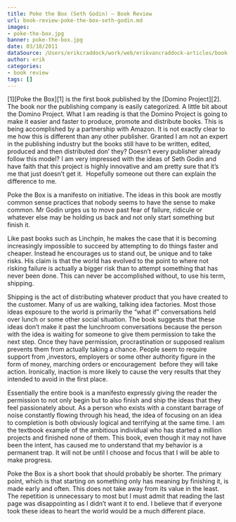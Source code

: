 ```yaml
---
title: Poke the Box (Seth Godin) – Book Review
url: book-review-poke-the-box-seth-godin.md
images:
- poke-the-box.jpg
banner: poke-the-box.jpg
date: 03/18/2011
dataSource: /Users/erikcraddock/work/web/erikvancraddock-articles/book-review-poke-the-box-seth-godin/book-review-poke-the-box-seth-godin.md
author: erik
categories:
- book review
tags: []
---
```

[1][Poke the Box][1] is the first book published by the [Domino Project][2]. The book nor the publishing company is easily categorized. A little bit about the Domino Project. What I am reading is that the Domino Project is going to make it easier and faster to produce, promote and distribute books. This is being accomplished by a partnership with Amazon. It is not exactly clear to me how this is different than any other publisher. Granted I am not an expert in the publishing industry but the books still have to be written, edited, produced and then distributed don&#8217; they? Doesn&#8217;t every publisher already follow this model? I am very impressed with the ideas of Seth Godin and have faith that this project is highly innovative and am pretty sure that it&#8217;s me that just doesn&#8217;t get it.  Hopefully someone out there can explain the difference to me.

Poke the Box is a manifesto on initiative. The ideas in this book are mostly common sense practices that nobody seems to have the sense to make common. Mr Godin urges us to move past fear of failure, ridicule or whatever else may be holding us back and not only start something but finish it.

Like past books such as Linchpin, he makes the case that it is becoming increasingly impossible to succeed by attempting to do things faster and cheaper. Instead he encourages us to stand out, be unique and to take risks. His claim is that the world has evolved to the point to where not risking failure is actually a bigger risk than to attempt something that has never been done. This can never be accomplished without, to use his term, shipping.

Shipping is the act of distributing whatever product that you have created to the customer. Many of us are walking, talking idea factories. Most those ideas exposure to the world is primarily the &#8220;what if&#8221; conversations held over lunch or some other social situation. The book suggests that these ideas don&#8217;t make it past the lunchroom conversations because the person with the idea is waiting for someone to give them permission to take the next step. Once they have permission, procrastination or supposed realism prevents them from actually taking a chance. People seem to require support from ,investors, employers or some other authority figure in the form of money, marching orders or encouragement  before they will take action. Ironically, inaction is more likely to cause the very results that they intended to avoid in the first place.

Essentially the entire book is a manifesto expressly giving the reader the permission to not only begin but to also finish and ship the ideas that they feel passionately about. As a person who exists with a constant barrage of noise constantly flowing through his head, the idea of focusing on an idea to completion is both obviously logical and terrifying at the same time. I am the textbook example of the ambitious individual who has started a million projects and finished none of them. This book, even though it may not have been the intent, has caused me to understand that my behavior is a permanent trap. It will not be until I choose and focus that I will be able to make progress.

Poke the Box is a short book that should probably be shorter. The primary point, which is that starting on something only has meaning by finishing it, is made early and often. This does not take away from its value in the least. The repetition is unnecessary to most but I must admit that reading the last page was disappointing as I didn&#8217;t want it to end. I believe that if everyone took these ideas to heart the world would be a much different place.

